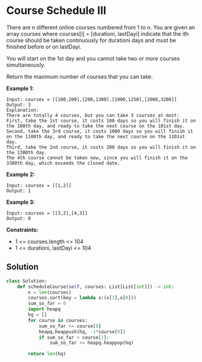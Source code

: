 <h1>Course Schedule III</h1>

<p>
There are n different online courses numbered from 1 to n. You are given an array courses where courses[i] = [durationi, lastDayi] indicate that the ith course should be taken continuously for durationi days and must be finished before or on lastDayi.

You will start on the 1st day and you cannot take two or more courses simultaneously.

Return the maximum number of courses that you can take.

</p>

<b>Example 1:</b>

    Input: courses = [[100,200],[200,1300],[1000,1250],[2000,3200]]
    Output: 3
    Explanation: 
    There are totally 4 courses, but you can take 3 courses at most:
    First, take the 1st course, it costs 100 days so you will finish it on the 100th day, and ready to take the next course on the 101st day.
    Second, take the 3rd course, it costs 1000 days so you will finish it on the 1100th day, and ready to take the next course on the 1101st day. 
    Third, take the 2nd course, it costs 200 days so you will finish it on the 1300th day. 
    The 4th course cannot be taken now, since you will finish it on the 3300th day, which exceeds the closed date.
    
<b>Example 2:</b>

    Input: courses = [[1,2]]
    Output: 1

<b>Example 3:</b>

    Input: courses = [[3,2],[4,3]]
    Output: 0

<b>Constraints:</b>

- 1 <= courses.length <= 104
- 1 <= durationi, lastDayi <= 104

<h2>Solution</h2>

```python
class Solution:
    def scheduleCourse(self, courses: List[List[int]]) -> int:
        n = len(courses)
        courses.sort(key = lambda x:(x[1],x[0]))
        sum_so_far = 0
        import heapq
        hq = []
        for course in courses:
            sum_so_far += course[0]
            heapq.heappush(hq, -1*course[0])
            if sum_so_far > course[1]:
                sum_so_far += heapq.heappop(hq)

        return len(hq)
```
